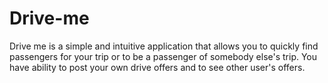 # Drive-me
Drive me is a simple and intuitive application that allows you to quickly find passengers for your trip or to be a passenger of somebody else's trip. You have ability to post your own drive offers and to see other user's offers.
